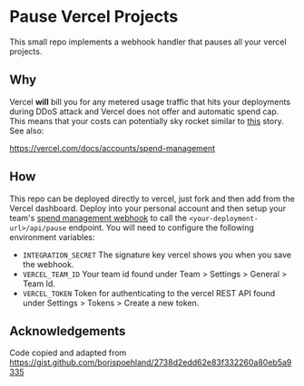 # Pause Vercel Projects

This small repo implements a webhook handler that pauses all your vercel projects.

## Why

Vercel **will** bill you for any metered usage traffic that hits your deployments during DDoS attack and Vercel does not offer and automatic spend cap. This means that your costs can potentially sky rocket similar to [this](https://news.ycombinator.com/item?id=39520776) story. See also:

https://vercel.com/docs/accounts/spend-management

## How

This repo can be deployed directly to vercel, just fork and then add from the Vercel dashboard. Deploy into your personal account and then setup your team's [spend management webhook](https://vercel.com/docs/accounts/spend-management#configuring-a-webhook) to call the `<your-deployment-url>/api/pause` endpoint. You will need to configure the following environment variables:

- `INTEGRATION_SECRET` The signature key vercel shows you when you save the webhook.
- `VERCEL_TEAM_ID` Your team id found under Team > Settings > General > Team Id.
- `VERCEL_TOKEN` Token for authenticating to the vercel REST API found under Settings > Tokens > Create a new token.

## Acknowledgements

Code copied and adapted from https://gist.github.com/borispoehland/2738d2edd62e83f332260a80eb5a9335
